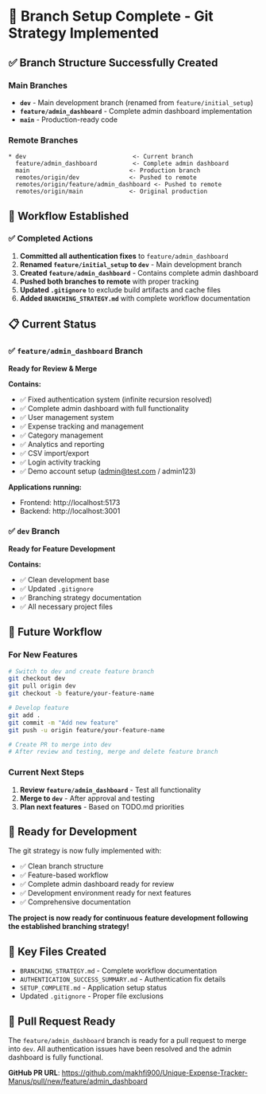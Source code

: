 # 🎉 Branch Setup Complete - Git Strategy Implemented

## ✅ Branch Structure Successfully Created

### Main Branches
- **`dev`** - Main development branch (renamed from `feature/initial_setup`)
- **`feature/admin_dashboard`** - Complete admin dashboard implementation
- **`main`** - Production-ready code

### Remote Branches
```
* dev                              <- Current branch
  feature/admin_dashboard          <- Complete admin dashboard
  main                            <- Production branch
  remotes/origin/dev              <- Pushed to remote
  remotes/origin/feature/admin_dashboard <- Pushed to remote
  remotes/origin/main             <- Original production
```

## 🚀 Workflow Established

### ✅ Completed Actions
1. **Committed all authentication fixes** to `feature/admin_dashboard`
2. **Renamed `feature/initial_setup` to `dev`** - Main development branch
3. **Created `feature/admin_dashboard`** - Contains complete admin dashboard
4. **Pushed both branches to remote** with proper tracking
5. **Updated `.gitignore`** to exclude build artifacts and cache files
6. **Added `BRANCHING_STRATEGY.md`** with complete workflow documentation

## 📋 Current Status

### ✅ `feature/admin_dashboard` Branch
**Ready for Review & Merge**

**Contains:**
- ✅ Fixed authentication system (infinite recursion resolved)
- ✅ Complete admin dashboard with full functionality
- ✅ User management system
- ✅ Expense tracking and management
- ✅ Category management
- ✅ Analytics and reporting
- ✅ CSV import/export
- ✅ Login activity tracking
- ✅ Demo account setup (admin@test.com / admin123)

**Applications running:**
- Frontend: http://localhost:5173
- Backend: http://localhost:3001

### ✅ `dev` Branch
**Ready for Feature Development**

**Contains:**
- ✅ Clean development base
- ✅ Updated `.gitignore`
- ✅ Branching strategy documentation
- ✅ All necessary project files

## 🔄 Future Workflow

### For New Features
```bash
# Switch to dev and create feature branch
git checkout dev
git pull origin dev
git checkout -b feature/your-feature-name

# Develop feature
git add .
git commit -m "Add new feature"
git push -u origin feature/your-feature-name

# Create PR to merge into dev
# After review and testing, merge and delete feature branch
```

### Current Next Steps
1. **Review `feature/admin_dashboard`** - Test all functionality
2. **Merge to `dev`** - After approval and testing
3. **Plan next features** - Based on TODO.md priorities

## 🎯 Ready for Development

The git strategy is now fully implemented with:
- ✅ Clean branch structure
- ✅ Feature-based workflow
- ✅ Complete admin dashboard ready for review
- ✅ Development environment ready for next features
- ✅ Comprehensive documentation

**The project is now ready for continuous feature development following the established branching strategy!**

## 📝 Key Files Created
- `BRANCHING_STRATEGY.md` - Complete workflow documentation
- `AUTHENTICATION_SUCCESS_SUMMARY.md` - Authentication fix details
- `SETUP_COMPLETE.md` - Application setup status
- Updated `.gitignore` - Proper file exclusions

## 🔗 Pull Request Ready
The `feature/admin_dashboard` branch is ready for a pull request to merge into `dev`. All authentication issues have been resolved and the admin dashboard is fully functional.

**GitHub PR URL**: https://github.com/makhfi900/Unique-Expense-Tracker-Manus/pull/new/feature/admin_dashboard
